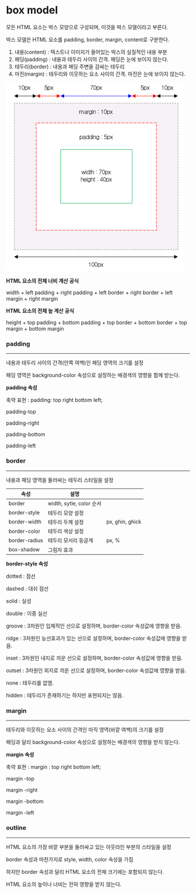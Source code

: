 # box model

모든 HTML 요소는 박스 모양으로 구성되며, 이것을 박스 모델이라고 부른다.

박스 모델은 HTML 요소를 padding, border, margin, content로 구분한다.

1. 내용(content) : 텍스트나 이미지가 들어있는 박스의 실질적인 내용 부분
2. 패딩(padding) : 내용과 테두리 사이의 간격. 패딩은 눈에 보이지 않는다.
3. 테두리(border) : 내용과 패딩 주변을 감싸는 테두리
4. 마진(margin) : 테두리와 이웃하는 요소 사이의 간격. 마진은 눈에 보이지 않는다.

![image.png](img/11%20image.png)

**HTML 요소의 전체 너비 계산 공식**

width + left padding + right padding + left border + right border + left margin + right margin

**HTML 요소의 전체 높 계산 공식**

height + top padding + bottom padding + top border + bottom border + top margin + bottom margin

### padding

---

내용과 테두리 사이의 간격(안쪽 여백)인 패딩 영역의 크기를 설정

패딩 영역은 background-color 속성으로 설정하는 배경색의 영향을 함께 받는다.

**padding 속성**

축약 표현 : padding: top right bottom left;

padding-top

padding-right

padding-bottom

padding-left

### border

---

내용과 패딩 영역을 둘러싸는 테두리 스타일을 설정

| 속성          | 설명                     |                 |
| ------------- | ------------------------ | --------------- |
| border        | width, sytle, color 순서 |                 |
| border-style  | 테두리 모양 설정         |                 |
| border-width  | 테두리 두께 설정         | px, ghin, ghick |
| border-color  | 테두리 색상 설정         |                 |
| border-radius | 테두리 모서리 둥글게     | px, %           |
| box-shadow    | 그림자 효과              |                 |

**border-style 속성**

dotted : 점선

dashed : 대쉬 점선

solid : 실성

double : 이중 실선

groove : 3차원인 입체적인 선으로 설정하며, border-color 속성값에 영향을 받음.

ridge : 3차원인 능선효과가 있는 선으로 설정하며, border-color 속성값에 영향을 받음.

inset : 3차원인 내지로 끼운 선으로 설정하며, border-color 속성값에 영향을 받음.

outset : 3차원인 외지로 끼운 선으로 설정하며, border-color 속성값에 영향을 받음.

none : 테두리를 없앰.

hidden : 테두리가 존재하기는 하지만 표현되지는 않음.

### margin

---

테두리와 이웃하는 요소 사이의 간격인 마직 영역(바깥 여백)의 크기를 설정

패딩과 달리 background-color 속성으로 설정하는 배경색의 영향을 받지 않는다.

**margin 속성**

축약 표현 : margin : top right bottom left;

margin -top

margin -right

margin -bottom

margin -left

### outline

---

HTML 요소의 가장 바깥 부분을 둘러싸고 있는 아웃라인 부분의 스타일을 설정

border 속성과 마찬가지로 style, width, color 속성을 가짐

하지만 border 속성과 달리 HTML 요소의 전체 크기에는 포함되지 않는다.

HTML 요소의 높이나 너비는 전혀 영향을 받지 않는다.

